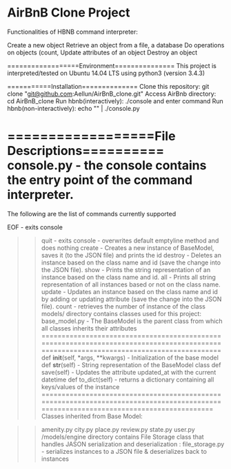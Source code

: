 AirBnB Clone Project
========================================================================================
Functionalities of HBNB command interpreter:

Create a new object
Retrieve an object from a file, a database
Do operations on objects (count,
Update attributes of an object
Destroy an object


==================Environment===============
This project is interpreted/tested on Ubuntu 14.04 LTS using python3 (version 3.4.3)

===========Installation==============
Clone this repository: git clone "git@github.com:Aellun/AirBnB_clone.git"
Access AirBnb directory: cd AirBnB_clone
Run hbnb(interactively): ./console and enter command
Run hbnb(non-interactively): echo "<command>" | ./console.py

==================File Descriptions==========
console.py - the console contains the entry point of the command interpreter.
================================================================================================================================
The following are the list of commands currently supported

EOF - exits console
>>quit - exits console
>><emptyline> - overwrites default emptyline method and does nothing
>>create - Creates a new instance of BaseModel, saves it (to the JSON file) and prints the id
>>destroy - Deletes an instance based on the class name and id (save the change into the JSON file).
>>show - Prints the string representation of an instance based on the class name and id.
>>all - Prints all string representation of all instances based or not on the class name.
>>update - Updates an instance based on the class name and id by adding or updating attribute (save the change into the JSON file).
>>count -  retrieves the number of instance of the class
>>models/ directory contains classes used for this project:
>>base_model.py - The BaseModel is the parent class from which all classes inherits their attributes
=======================================================================================================================================
def __init__(self, *args, **kwargs) - Initialization of the base model
def __str__(self) - String representation of the BaseModel class
def save(self) - Updates the attribute updated_at with the current datetime
def to_dict(self) - returns a dictionary containing all keys/values of the instance
=====================================================================================================================================
Classes inherited from Base Model:

>>amenity.py
>>city.py
>>place.py
>>review.py
>>state.py
>>user.py
/models/engine directory contains File Storage class that handles JASON serialization and deserialization :
file_storage.py - serializes instances to a JSON file & deserializes back to instances
